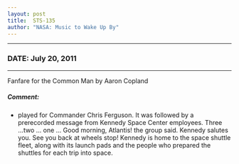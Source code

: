 ```yaml
---
layout: post
title:  STS-135
author: "NASA: Music to Wake Up By"
---
```


----
### DATE: July 20, 2011
----
Fanfare for the Common Man by Aaron Copland

##### Comment:
* played for Commander Chris Ferguson. It was followed by a prerecorded message from Kennedy Space Center employees. Three ...two ... one ... Good morning, Atlantis! the group said. Kennedy salutes you. See you back at wheels stop! Kennedy is home to the space shuttle fleet, along with its launch pads and the people who prepared the shuttles for each trip into space.
